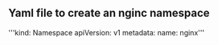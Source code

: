 ## Yaml file to create an nginc namespace
'''kind: Namespace
apiVersion: v1
metadata:
  name: nginx'''
